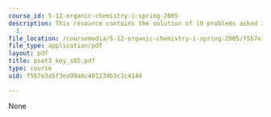 ```yaml
---
course_id: 5-12-organic-chemistry-i-spring-2005
description: This resource contains the solution of 10 problems asked in problem set
  3.
file_location: /coursemedia/5-12-organic-chemistry-i-spring-2005/f5b7e3a5f3ea99a6c401234b3c1c4144_pset3_key_s05.pdf
file_type: application/pdf
layout: pdf
title: pset3_key_s05.pdf
type: course
uid: f5b7e3a5f3ea99a6c401234b3c1c4144

---
```

None